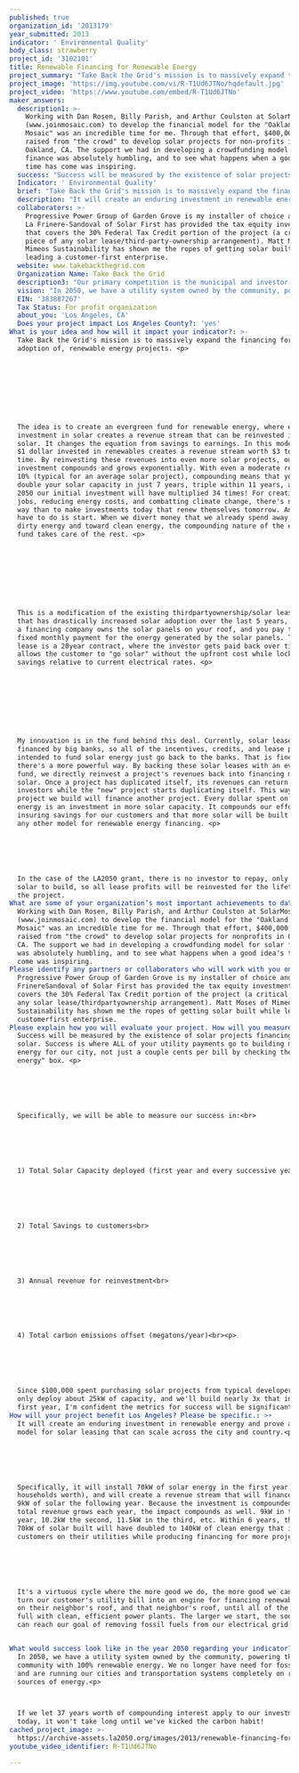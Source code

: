 ```yaml
---
published: true
organization_id: '2013179'
year_submitted: 2013
indicator: ' Environmental Quality'
body_class: strawberry
project_id: '3102101'
title: Renewable Financing for Renewable Energy
project_summary: "Take Back the Grid's mission is to massively expand the financing for, and adoption of, renewable energy projects. <p>\r\n\r\n\r\nThe idea is to create an evergreen fund for renewable energy, where every investment in solar creates a revenue stream that can be reinvested in more solar. It changes the equation from savings to earnings. In this model, every $1 dollar invested in renewables creates a revenue stream worth $3 to $4 over time. By reinvesting these revenues into even more solar projects, our initial investment compounds and grows exponentially. With even a moderate return of 10% (typical for an average solar project), compounding means that you'll double your solar capacity in just 7 years, triple within 11 years, and by 2050 our initial investment will have multiplied 34 times! For creating local jobs, reducing energy costs, and combatting climate change, there's no better way than to make investments today that renew themselves tomorrow. And all we have to do is start. When we divert money that we already spend away from dirty energy and toward clean energy, the compounding nature of the evergreen fund takes care of the rest. <p>\r\n\r\n\r\nThis is a modification of the existing third-party-ownership/solar leasing model that has drastically increased solar adoption over the last 5 years, in which a financing company owns the solar panels on your roof, and you pay them a fixed monthly payment for the energy generated by the solar panels. This solar lease is a 20-year contract, where the investor gets paid back over time and allows the customer to \"go solar\" without the upfront cost while locking in savings relative to current electrical rates. <p>\r\n\r\n\r\nMy innovation is in the fund behind this deal. Currently, solar leases are financed by big banks, so all of the incentives, credits, and lease payments intended to fund solar energy just go back to the banks. That is fine, but there's a more powerful way. By backing these solar leases with an evergreen fund, we directly reinvest a project's revenues back into financing more solar. Once a project has duplicated itself, its revenues can return to investors while the \"new\" project starts duplicating itself. This way, every project we build will finance another project. Every dollar spent on solar energy is an investment in more solar capacity. It compounds our effort, insuring savings for our customers and that more solar will be built than with any other model for renewable energy financing. <p>\r\n\r\nIn the case of the LA2050 grant, there is no investor to repay, only tons of solar to build, so all lease profits will be reinvested for the lifetime of the project."
project_image: 'https://img.youtube.com/vi/R-T1Ud6JTNo/hqdefault.jpg'
project_video: 'https://www.youtube.com/embed/R-T1Ud6JTNo'
maker_answers:
  description1: >-
    Working with Dan Rosen, Billy Parish, and Arthur Coulston at SolarMosaic
    (www.joinmosaic.com) to develop the financial model for the "Oakland Solar
    Mosaic" was an incredible time for me. Through that effort, $400,000 was
    raised from "the crowd" to develop solar projects for non-profits in
    Oakland, CA. The support we had in developing a crowdfunding model for solar
    finance was absolutely humbling, and to see what happens when a good idea's
    time has come was inspiring. 
  success: "Success will be measured by the existence of solar projects financing more solar. Success is where ALL of your utility payments go to building more clean energy for our city, not just a couple cents per bill by checking the \"green energy\" box. <p>\r\n\r\nSpecifically, we will be able to measure our success in:<br>\r\n\r\n1) Total Solar Capacity deployed (first year and every successive year)<br>\r\n\r\n2) Total Savings to customers<br>\r\n\r\n3) Annual revenue for reinvestment<br>\r\n\r\n4) Total carbon emissions offset (megatons/year)<br><p>\r\n\r\nSince $100,000 spent purchasing solar projects from typical developers would only deploy about 25kW of capacity, and we'll build nearly 3x that in the first year, I'm confident the metrics for success will be significant."
  Indicator: ' Environmental Quality'
  brief: "Take Back the Grid's mission is to massively expand the financing for, and adoption of, renewable energy projects. <p>\r\n\r\n\r\nThe idea is to create an evergreen fund for renewable energy, where every investment in solar creates a revenue stream that can be reinvested in more solar. It changes the equation from savings to earnings. In this model, every $1 dollar invested in renewables creates a revenue stream worth $3 to $4 over time. By reinvesting these revenues into even more solar projects, our initial investment compounds and grows exponentially. With even a moderate return of 10% (typical for an average solar project), compounding means that you'll double your solar capacity in just 7 years, triple within 11 years, and by 2050 our initial investment will have multiplied 34 times! For creating local jobs, reducing energy costs, and combatting climate change, there's no better way than to make investments today that renew themselves tomorrow. And all we have to do is start. When we divert money that we already spend away from dirty energy and toward clean energy, the compounding nature of the evergreen fund takes care of the rest. <p>\r\n\r\n\r\nThis is a modification of the existing third-party-ownership/solar leasing model that has drastically increased solar adoption over the last 5 years, in which a financing company owns the solar panels on your roof, and you pay them a fixed monthly payment for the energy generated by the solar panels. This solar lease is a 20-year contract, where the investor gets paid back over time and allows the customer to \"go solar\" without the upfront cost while locking in savings relative to current electrical rates. <p>\r\n\r\n\r\nMy innovation is in the fund behind this deal. Currently, solar leases are financed by big banks, so all of the incentives, credits, and lease payments intended to fund solar energy just go back to the banks. That is fine, but there's a more powerful way. By backing these solar leases with an evergreen fund, we directly reinvest a project's revenues back into financing more solar. Once a project has duplicated itself, its revenues can return to investors while the \"new\" project starts duplicating itself. This way, every project we build will finance another project. Every dollar spent on solar energy is an investment in more solar capacity. It compounds our effort, insuring savings for our customers and that more solar will be built than with any other model for renewable energy financing. <p>\r\n\r\nIn the case of the LA2050 grant, there is no investor to repay, only tons of solar to build, so all lease profits will be reinvested for the lifetime of the project."
  description: "It will create an enduring investment in renewable energy and prove a new model for solar leasing that can scale across the city and country.<p>\r\n\r\nSpecifically, it will install 70kW of solar energy in the first year (7-10 households worth), and will create a revenue stream that will finance another 9kW of solar the following year. Because the investment is compounded and the total revenue grows each year, the impact compounds as well. 9kW in the first year, 10.2kW the second, 11.5kW in the third, etc. Within 6 years, the initial 70kW of solar built will have doubled to 140kW of clean energy that is saving customers on their utilities while producing financing for more projects. <p>\r\n\r\nIt's a virtuous cycle where the more good we do, the more good we can do. We turn our customer's utility bill into an engine for financing renewable energy on their neighbor's roof, and that neighbor's roof, until all of the roofs are full with clean, efficient power plants. The larger we start, the sooner we can reach our goal of removing fossil fuels from our electrical grid.\r\n"
  collaborators: >-
    Progressive Power Group of Garden Grove is my installer of choice and Ivan
    La Frinere-Sandoval of Solar First has provided the tax equity investment
    that covers the 30% Federal Tax Credit portion of the project (a critical
    piece of any solar lease/third-party-ownership arrangement). Matt Moses of
    Mimeos Sustainability has shown me the ropes of getting solar built while
    leading a customer-first enterprise.
  website: www.takebackthegrid.com
  Organization Name: Take Back the Grid
  description3: "Our primary competition is the municipal and investor-owned utilities in CA that have a monopoly over the retail energy markets and who often have an adversarial stance when it comes to renewable energy technologies. They will not allow homes that are connected to their grid to be disconnected from their grid, so all solar energy systems (within the city) are grid-connected and must meet stringent utility interconnection agreements. The utilities have played an unintentionally disruptive role in the renewable energy industry by constantly changing their incentive and rebate structure for renewables. That is why it is so important to reduce the cost of renewable energy projects and finance them in a way that benefits from, but is not dependent upon, utility incentives. \r\n\r\nThere are also many solar installers and solar financing companies who are potentially competition, but that won't truly be the case until we run out of roofs to install solar on. Installing a powerplant on your roof is not something most home or business owners think about, so the more good solar advocates there are spreading the word, the better. \r\n\r\nThe financing model for Take Back the Grid can easily be adopted by any solar developer to make their work more impactful. We hope it becomes THE way that solar and other renewables are financed."
  vision: "In 2050, we have a utility system owned by the community, powering the community with 100% renewable energy. We no longer have need for fossil fuels and are running our cities and transportation systems completely on renewable sources of energy.<p>\r\nIf we let 37 years worth of compounding interest apply to our investments today, it won't take long until we've kicked the carbon habit!"
  EIN: '383887267'
  Tax Status: For profit organization
  about_you: 'Los Angeles, CA'
  Does your project impact Los Angeles County?: 'yes'
What is your idea and how will it impact your indicator?: >-
  Take Back the Grid's mission is to massively expand the financing for, and
  adoption of, renewable energy projects. <p>









  The idea is to create an evergreen fund for renewable energy, where every
  investment in solar creates a revenue stream that can be reinvested in more
  solar. It changes the equation from savings to earnings. In this model, every
  $1 dollar invested in renewables creates a revenue stream worth $3 to $4 over
  time. By reinvesting these revenues into even more solar projects, our initial
  investment compounds and grows exponentially. With even a moderate return of
  10% (typical for an average solar project), compounding means that you'll
  double your solar capacity in just 7 years, triple within 11 years, and by
  2050 our initial investment will have multiplied 34 times! For creating local
  jobs, reducing energy costs, and combatting climate change, there's no better
  way than to make investments today that renew themselves tomorrow. And all we
  have to do is start. When we divert money that we already spend away from
  dirty energy and toward clean energy, the compounding nature of the evergreen
  fund takes care of the rest. <p>









  This is a modification of the existing thirdpartyownership/solar leasing model
  that has drastically increased solar adoption over the last 5 years, in which
  a financing company owns the solar panels on your roof, and you pay them a
  fixed monthly payment for the energy generated by the solar panels. This solar
  lease is a 20year contract, where the investor gets paid back over time and
  allows the customer to "go solar" without the upfront cost while locking in
  savings relative to current electrical rates. <p>









  My innovation is in the fund behind this deal. Currently, solar leases are
  financed by big banks, so all of the incentives, credits, and lease payments
  intended to fund solar energy just go back to the banks. That is fine, but
  there's a more powerful way. By backing these solar leases with an evergreen
  fund, we directly reinvest a project's revenues back into financing more
  solar. Once a project has duplicated itself, its revenues can return to
  investors while the "new" project starts duplicating itself. This way, every
  project we build will finance another project. Every dollar spent on solar
  energy is an investment in more solar capacity. It compounds our effort,
  insuring savings for our customers and that more solar will be built than with
  any other model for renewable energy financing. <p>






  In the case of the LA2050 grant, there is no investor to repay, only tons of
  solar to build, so all lease profits will be reinvested for the lifetime of
  the project.
What are some of your organization’s most important achievements to date?: >-
  Working with Dan Rosen, Billy Parish, and Arthur Coulston at SolarMosaic
  (www.joinmosaic.com) to develop the financial model for the "Oakland Solar
  Mosaic" was an incredible time for me. Through that effort, $400,000 was
  raised from "the crowd" to develop solar projects for nonprofits in Oakland,
  CA. The support we had in developing a crowdfunding model for solar finance
  was absolutely humbling, and to see what happens when a good idea's time has
  come was inspiring. 
Please identify any partners or collaborators who will work with you on this project.: >-
  Progressive Power Group of Garden Grove is my installer of choice and Ivan La
  FrinereSandoval of Solar First has provided the tax equity investment that
  covers the 30% Federal Tax Credit portion of the project (a critical piece of
  any solar lease/thirdpartyownership arrangement). Matt Moses of Mimeos
  Sustainability has shown me the ropes of getting solar built while leading a
  customerfirst enterprise.
Please explain how you will evaluate your project. How will you measure success?: >-
  Success will be measured by the existence of solar projects financing more
  solar. Success is where ALL of your utility payments go to building more clean
  energy for our city, not just a couple cents per bill by checking the "green
  energy" box. <p>






  Specifically, we will be able to measure our success in:<br>






  1) Total Solar Capacity deployed (first year and every successive year)<br>






  2) Total Savings to customers<br>






  3) Annual revenue for reinvestment<br>






  4) Total carbon emissions offset (megatons/year)<br><p>






  Since $100,000 spent purchasing solar projects from typical developers would
  only deploy about 25kW of capacity, and we'll build nearly 3x that in the
  first year, I'm confident the metrics for success will be significant.
How will your project benefit Los Angeles? Please be specific.: >+
  It will create an enduring investment in renewable energy and prove a new
  model for solar leasing that can scale across the city and country.<p>






  Specifically, it will install 70kW of solar energy in the first year (710
  households worth), and will create a revenue stream that will finance another
  9kW of solar the following year. Because the investment is compounded and the
  total revenue grows each year, the impact compounds as well. 9kW in the first
  year, 10.2kW the second, 11.5kW in the third, etc. Within 6 years, the initial
  70kW of solar built will have doubled to 140kW of clean energy that is saving
  customers on their utilities while producing financing for more projects. <p>






  It's a virtuous cycle where the more good we do, the more good we can do. We
  turn our customer's utility bill into an engine for financing renewable energy
  on their neighbor's roof, and that neighbor's roof, until all of the roofs are
  full with clean, efficient power plants. The larger we start, the sooner we
  can reach our goal of removing fossil fuels from our electrical grid.


What would success look like in the year 2050 regarding your indicator?: >-
  In 2050, we have a utility system owned by the community, powering the
  community with 100% renewable energy. We no longer have need for fossil fuels
  and are running our cities and transportation systems completely on renewable
  sources of energy.<p>



  If we let 37 years worth of compounding interest apply to our investments
  today, it won't take long until we've kicked the carbon habit!
cached_project_image: >-
  https://archive-assets.la2050.org/images/2013/renewable-financing-for-renewable-energy/img.youtube.com/vi/R-T1Ud6JTNo/hqdefault.jpg
youtube_video_identifier: R-T1Ud6JTNo

---
```

